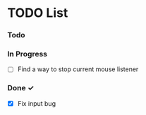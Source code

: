 # TODO List

### Todo



### In Progress

- [ ] Find a way to stop current mouse listener

### Done ✓

- [x] Fix input bug
